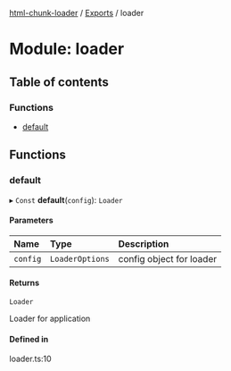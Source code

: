 [html-chunk-loader](../README.md) / [Exports](../modules.md) / loader

# Module: loader

## Table of contents

### Functions

- [default](loader.md#default)

## Functions

### default

▸ `Const` **default**(`config`): `Loader`

#### Parameters

| Name | Type | Description |
| :------ | :------ | :------ |
| `config` | `LoaderOptions` | config object for loader |

#### Returns

`Loader`

Loader for application

#### Defined in

loader.ts:10

